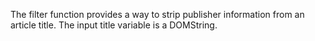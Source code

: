 
The filter function provides a way to strip publisher information from an article title. The input title variable is a DOMString.
